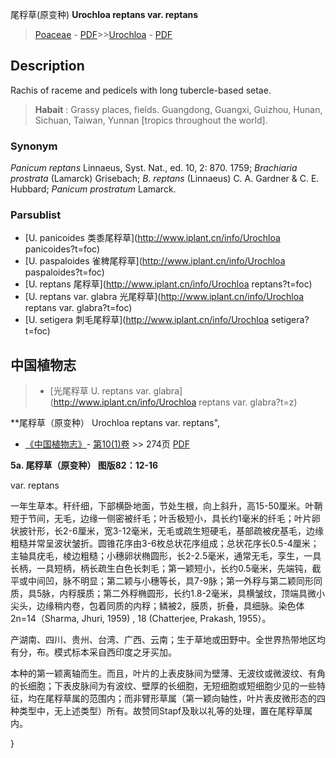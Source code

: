 尾稃草(原变种) **Urochloa reptans var. reptans**

> [Poaceae](http://www.iplant.cn/info/Poaceae?t=foc) - [PDF](http://www.iplant.cn/foc/pdf/Poaceae.pdf)>>[Urochloa](http://www.iplant.cn/info/Urochloa?t=foc) - [PDF](http://www.iplant.cn/foc/pdf/Urochloa.pdf)

## Description

Rachis of raceme and pedicels with long tubercle-based setae.


> **Habait** : 
> Grassy places, fields. Guangdong, Guangxi, Guizhou, Hunan, Sichuan, Taiwan, Yunnan [tropics throughout the world].

### Synonym
*Panicum reptans* Linnaeus, Syst. Nat., ed. 10, 2: 870. 1759; *Brachiaria prostrata* (Lamarck) Grisebach; *B. reptans* (Linnaeus) C. A. Gardner & C. E. Hubbard; *Panicum prostratum* Lamarck.

### Parsublist

* [U.  panicoides  类黍尾稃草](http://www.iplant.cn/info/Urochloa panicoides?t=foc)
* [U.  paspaloides  雀稗尾稃草](http://www.iplant.cn/info/Urochloa paspaloides?t=foc)
* [U.  reptans  尾稃草](http://www.iplant.cn/info/Urochloa reptans?t=foc)
* [U.  reptans var. glabra  光尾稃草](http://www.iplant.cn/info/Urochloa reptans var. glabra?t=foc)
* [U.  setigera  刺毛尾稃草](http://www.iplant.cn/info/Urochloa setigera?t=foc)

## 中国植物志

> * [光尾稃草  U.  reptans var. glabra](http://www.iplant.cn/info/Urochloa reptans var. glabra?t=z)


**尾稃草（原变种） Urochloa reptans var. reptans",

* [《中国植物志》](http://www.iplant.cn/frps)- [第10(1)卷](http://www.iplant.cn/frps/vol/10(1)) >> 274页 [PDF](http://www.iplant.cn/frps/pdf/10(1)/274.pdf)


**5a. 尾稃草（原变种） 图版82：12-16**

var. reptans

一年生草本。秆纤细，下部横卧地面，节处生根，向上斜升，高15-50厘米。叶鞘短于节间，无毛，边缘一侧密被纤毛；叶舌极短小，具长约1毫米的纤毛；叶片卵状披针形，长2-6厘米，宽3-12毫米，无毛或疏生短硬毛，基部疏被疣基毛，边缘粗糙并常呈波状皱折。圆锥花序由3-6枚总状花序组成；总状花序长0.5-4厘米；主轴具疣毛，棱边粗糙；小穗卵状椭圆形，长2-2.5毫米，通常无毛，孪生，一具长柄，一具短柄，柄长疏生白色长刺毛；第一颖短小，长约0.5毫米，先端钝，截平或中间凹，脉不明显；第二颖与小穗等长，具7-9脉；第一外稃与第二颖同形同质，具5脉，内稃膜质；第二外稃椭圆形，长约1.8-2毫米，具横皱纹，顶端具微小尖头，边缘稍内卷，包着同质的内稃；鳞被2，膜质，折叠，具细脉。染色体2n=14（Sharma, Jhuri, 1959) , 18 (Chatterjee, Prakash, 1955）。

产湖南、四川、贵州、台湾、广西、云南；生于草地或田野中。全世界热带地区均有分，布。模式标本采自西印度之牙买加。

本种的第一颖离轴而生。而且，叶片的上表皮脉间为壁薄、无波纹或微波纹、有角的长细胞；下表皮脉间为有波纹、壁厚的长细胞，无短细胞或短细胞少见的一些特征，均在尾稃草属的范围内；而非臂形草属（第一颖向轴性，叶片表皮微形态的四种类型中，无上述类型）所有。故赞同Stapf及耿以礼等的处理，置在尾稃草属内。

}